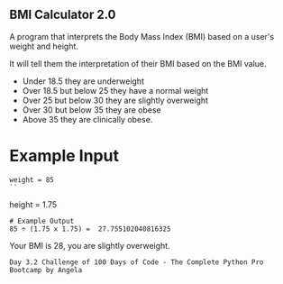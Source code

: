 ## BMI Calculator 2.0

A program that interprets the Body Mass Index (BMI) based on a user's weight and height.

It will tell them the interpretation of their BMI based on the BMI value.

- Under 18.5 they are underweight
- Over 18.5 but below 25 they have a normal weight
- Over 25 but below 30 they are slightly overweight
- Over 30 but below 35 they are obese
- Above 35 they are clinically obese.

# Example Input
```
weight = 85
``
```
height = 1.75
```
# Example Output
85 ÷ (1.75 x 1.75) =  27.755102040816325
```
Your BMI is 28, you are slightly overweight.
```
Day 3.2 Challenge of 100 Days of Code - The Complete Python Pro Bootcamp by Angela 
